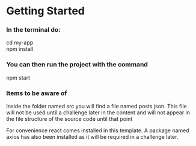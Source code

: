 # Getting Started 

### In the terminal do: 
cd my-app  
npm install

### You can then run the project with the command
npm start

### Items to be aware of
Inside the folder named src you will find a file named posts.json. This file will not be used until a challenge later in the content and will not appear in the file structure of the source code until that point  

For convenience react comes installed in this template. A package named axios has also been installed as it will be required in a challenge later.  
